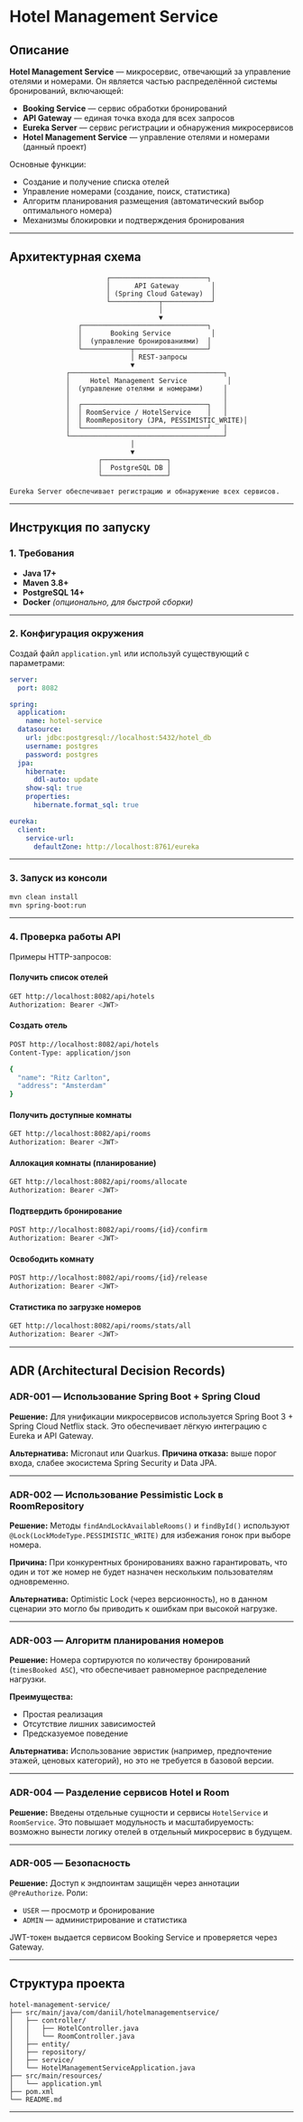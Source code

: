 # Hotel Management Service

## Описание

**Hotel Management Service** — микросервис, отвечающий за управление отелями и номерами.
Он является частью распределённой системы бронирований, включающей:

* **Booking Service** — сервис обработки бронирований
* **API Gateway** — единая точка входа для всех запросов
* **Eureka Server** — сервис регистрации и обнаружения микросервисов
* **Hotel Management Service** — управление отелями и номерами (данный проект)

Основные функции:

* Создание и получение списка отелей
* Управление номерами (создание, поиск, статистика)
* Алгоритм планирования размещения (автоматический выбор оптимального номера)
* Механизмы блокировки и подтверждения бронирования

---

## Архитектурная схема

```text
                        ┌────────────────────────┐
                        │      API Gateway        │
                        │ (Spring Cloud Gateway)  │
                        └────────────┬────────────┘
                                     │
                                     ▼
                 ┌───────────────────────────────┐
                 │       Booking Service          │
                 │  (управление бронированиями)  │
                 └────────────┬──────────────────┘
                              │ REST-запросы
                              ▼
              ┌──────────────────────────────────────┐
              │     Hotel Management Service          │
              │  (управление отелями и номерами)     │
              │                                      │
              │  ┌───────────────────────────────┐   │
              │  │ RoomService / HotelService    │   │
              │  │ RoomRepository (JPA, PESSIMISTIC_WRITE)│
              │  └───────────────────────────────┘   │
              └──────────────────────────────────────┘
                              │
                              ▼
                      ┌────────────────┐
                      │  PostgreSQL DB │
                      └────────────────┘

Eureka Server обеспечивает регистрацию и обнаружение всех сервисов.
```

---

## Инструкция по запуску

### 1. Требования

* **Java 17+**
* **Maven 3.8+**
* **PostgreSQL 14+**
* **Docker** *(опционально, для быстрой сборки)*

---

### 2. Конфигурация окружения

Создай файл `application.yml` или используй существующий с параметрами:

```yaml
server:
  port: 8082

spring:
  application:
    name: hotel-service
  datasource:
    url: jdbc:postgresql://localhost:5432/hotel_db
    username: postgres
    password: postgres
  jpa:
    hibernate:
      ddl-auto: update
    show-sql: true
    properties:
      hibernate.format_sql: true

eureka:
  client:
    service-url:
      defaultZone: http://localhost:8761/eureka
```

---

### 3. Запуск из консоли

```bash
mvn clean install
mvn spring-boot:run
```

---

### 4. Проверка работы API

Примеры HTTP-запросов:

#### Получить список отелей

```bash
GET http://localhost:8082/api/hotels
Authorization: Bearer <JWT>
```

#### Создать отель

```bash
POST http://localhost:8082/api/hotels
Content-Type: application/json

{
  "name": "Ritz Carlton",
  "address": "Amsterdam"
}
```

#### Получить доступные комнаты

```bash
GET http://localhost:8082/api/rooms
Authorization: Bearer <JWT>
```

#### Аллокация комнаты (планирование)

```bash
GET http://localhost:8082/api/rooms/allocate
Authorization: Bearer <JWT>
```

#### Подтвердить бронирование

```bash
POST http://localhost:8082/api/rooms/{id}/confirm
Authorization: Bearer <JWT>
```

#### Освободить комнату

```bash
POST http://localhost:8082/api/rooms/{id}/release
Authorization: Bearer <JWT>
```

#### Статистика по загрузке номеров

```bash
GET http://localhost:8082/api/rooms/stats/all
Authorization: Bearer <JWT>
```

---

## ADR (Architectural Decision Records)

### ADR-001 — Использование Spring Boot + Spring Cloud

**Решение:**
Для унификации микросервисов используется Spring Boot 3 + Spring Cloud Netflix stack.
Это обеспечивает лёгкую интеграцию с Eureka и API Gateway.

**Альтернатива:**
Micronaut или Quarkus.
**Причина отказа:** выше порог входа, слабее экосистема Spring Security и Data JPA.

---

### ADR-002 — Использование Pessimistic Lock в RoomRepository

**Решение:**
Методы `findAndLockAvailableRooms()` и `findById()` используют `@Lock(LockModeType.PESSIMISTIC_WRITE)` для избежания гонок при выборе номера.

**Причина:**
При конкурентных бронированиях важно гарантировать, что один и тот же номер не будет назначен нескольким пользователям одновременно.

**Альтернатива:**
Optimistic Lock (через версионность), но в данном сценарии это могло бы приводить к ошибкам при высокой нагрузке.

---

### ADR-003 — Алгоритм планирования номеров

**Решение:**
Номера сортируются по количеству бронирований (`timesBooked ASC`), что обеспечивает равномерное распределение нагрузки.

**Преимущества:**

* Простая реализация
* Отсутствие лишних зависимостей
* Предсказуемое поведение

**Альтернатива:**
Использование эвристик (например, предпочтение этажей, ценовых категорий), но это не требуется в базовой версии.

---

### ADR-004 — Разделение сервисов Hotel и Room

**Решение:**
Введены отдельные сущности и сервисы `HotelService` и `RoomService`.
Это повышает модульность и масштабируемость: возможно вынести логику отелей в отдельный микросервис в будущем.

---

### ADR-005 — Безопасность

**Решение:**
Доступ к эндпоинтам защищён через аннотации `@PreAuthorize`.
Роли:

* `USER` — просмотр и бронирование
* `ADMIN` — администрирование и статистика

JWT-токен выдается сервисом Booking Service и проверяется через Gateway.

---

## Структура проекта

```
hotel-management-service/
├── src/main/java/com/daniil/hotelmanagementservice/
│   ├── controller/
│   │   ├── HotelController.java
│   │   └── RoomController.java
│   ├── entity/
│   ├── repository/
│   ├── service/
│   └── HotelManagementServiceApplication.java
├── src/main/resources/
│   └── application.yml
├── pom.xml
└── README.md
```

---
